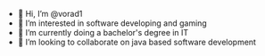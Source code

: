 - 👋 Hi, I’m @vorad1
- 👀 I’m interested in software developing and gaming
- 🌱 I’m currently doing a bachelor's degree in IT
- 💞️ I’m looking to collaborate on java based software development
<!--- - 📫 How to reach me ... --->

<!---
vorad1/vorad1 is a ✨ special ✨ repository because its `README.md` (this file) appears on your GitHub profile.
You can click the Preview link to take a look at your changes.
--->

